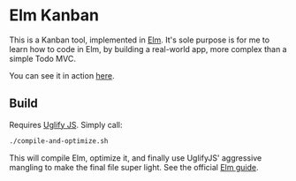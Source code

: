 Elm Kanban
==========

This is a Kanban tool, implemented in [Elm](https://elm-lang.org/). It's sole purpose is for me to learn how to code in Elm, by building a real-world app, more complex than a simple Todo MVC.

You can see it in action [here](https://wadmiraal.github.io/elm-kanban/index.html).

Build
-----

Requires [Uglify JS](https://www.npmjs.com/package/uglify-js). Simply call:

```bash
./compile-and-optimize.sh
```

This will compile Elm, optimize it, and finally use UglifyJS' aggressive mangling to make the final file super light. See the official [Elm guide](https://guide.elm-lang.org/optimization/asset_size.html).

